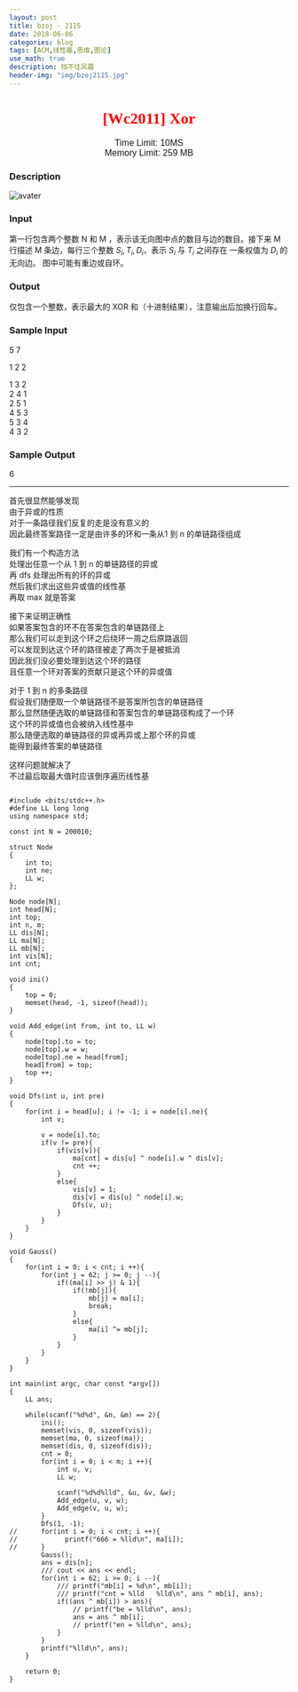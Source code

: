 ```yaml
---
layout: post
title: bzoj - 2115
date: 2018-06-06
categories: blog
tags: [ACM,线性基,思维,图论]
use_math: true
description: 挡不住风霜
header-img: "img/bzoj2115.jpg"
---
```





<center><h1><font face="verdana" color="red"> [Wc2011] Xor </font></h1></center>

<center><font size="3" face="arial"> Time Limit: 10MS </font></center>	 
<center><font size="3" face="arial"> Memory Limit: 259 MB </font></center>	 	



### Description

![avater](https://raw.githubusercontent.com/seventeenjcinta/seventeenjcinta.GitHub.io/master/img/bzoj2115t.jpg)

### Input

第一行包含两个整数 N 和 M ，表示该无向图中点的数目与边的数目。接下来 M 行描述 M 条边，每行三个整数 $S_i, T_i, D_i$，表示 $S_i$ 与 $T_i$ 之间存在 一条权值为 $D_i$ 的无向边。 图中可能有重边或自环。

### Output

仅包含一个整数，表示最大的 XOR 和（十进制结果），注意输出后加换行回车。

### Sample Input

5 7 

1 2 2 

1 3 2 <br>
2 4 1<br>
2 5 1 <br>
4 5 3 <br>
5 3 4 <br>
4 3 2 <br>

### Sample Output

6<br>



***
首先很显然能够发现<br>
由于异或的性质<br>
对于一条路径我们反复的走是没有意义的<br>
因此最终答案路径一定是由许多的环和一条从1 到 n 的单链路径组成<br>

我们有一个构造方法<br>
处理出任意一个从 1 到 n 的单链路径的异或<br>
再 dfs 处理出所有的环的异或<br>
然后我们求出这些异或值的线性基<br>
再取 max 就是答案<br>

接下来证明正确性<br>
如果答案包含的环不在答案包含的单链路径上<br>
那么我们可以走到这个环之后绕环一周之后原路返回<br>
可以发现到达这个环的路径被走了两次于是被抵消<br>
因此我们没必要处理到达这个环的路径<br>
且任意一个环对答案的贡献只是这个环的异或值<br>

对于 1 到 n 的多条路径<br>
假设我们随便取一个单链路径不是答案所包含的单链路径<br>
那么显然随便选取的单链路径和答案包含的单链路径构成了一个环<br>
这个环的异或值也会被纳入线性基中<br>
那么随便选取的单链路径的异或再异或上那个环的异或<br>
能得到最终答案的单链路径<br>

这样问题就解决了<br>
不过最后取最大值时应该倒序遍历线性基<br>




<pre><code>
#include &lt;bits/stdc++.h&gt;
#define LL long long
using namespace std;

const int N = 200010;

struct Node
{
	int to;
	int ne;
	LL w;
};

Node node[N];
int head[N];
int top;
int n, m;
LL dis[N];
LL ma[N];
LL mb[N];
int vis[N];
int cnt;

void ini()
{
	top = 0;
	memset(head, -1, sizeof(head));
}

void Add_edge(int from, int to, LL w)
{
	node[top].to = to;
	node[top].w = w;
	node[top].ne = head[from];
	head[from] = top;
	top ++;
}

void Dfs(int u, int pre)
{
	for(int i = head[u]; i != -1; i = node[i].ne){
		int v;

		v = node[i].to;
		if(v != pre){
			if(vis[v]){
				ma[cnt] = dis[u] ^ node[i].w ^ dis[v];
				cnt ++;
			}
			else{
				vis[v] = 1;
				dis[v] = dis[u] ^ node[i].w;
				Dfs(v, u);
			}
		}
	}
}

void Gauss()
{
	for(int i = 0; i < cnt; i ++){
		for(int j = 62; j >= 0; j --){
			if((ma[i] >> j) & 1){
                if(!mb[j]){
                    mb[j] = ma[i];
                    break;
                }
                else{
                    ma[i] ^= mb[j];
                }
            }
		}
	}
}

int main(int argc, char const *argv[])
{
	LL ans;

	while(scanf("%d%d", &n, &m) == 2){
		ini();
		memset(vis, 0, sizeof(vis));
		memset(ma, 0, sizeof(ma));
		memset(dis, 0, sizeof(dis));
		cnt = 0;
		for(int i = 0; i < m; i ++){
			int u, v;
			LL w;

			scanf("%d%d%lld", &u, &v, &w);
			Add_edge(u, v, w);
			Add_edge(v, u, w);
		}
		Dfs(1, -1);
//		for(int i = 0; i < cnt; i ++){
//            printf("666 = %lld\n", ma[i]);
//		}
		Gauss();
		ans = dis[n];
		/// cout << ans << endl;
		for(int i = 62; i >= 0; i --){
            /// printf("mb[i] = %d\n", mb[i]);
            /// printf("cnt = %lld   %lld\n", ans ^ mb[i], ans);
			if((ans ^ mb[i]) > ans){
                // printf("be = %lld\n", ans);
				ans = ans ^ mb[i];
				// printf("en = %lld\n", ans);
			}
		}
		printf("%lld\n", ans);
	}

	return 0;
}

